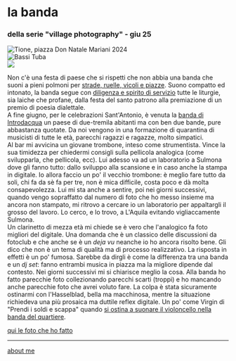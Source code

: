 # la banda  
### della serie "village photography" - giu 25  

![](https://i.postimg.cc/s2sQQtcZ/temp-Imaget3wgrx.avif "Tione, piazza Don Natale Mariani 2024")  
![](https://i.postimg.cc/vZHRV6Ns/20230820-110025.jpg "Bassi Tuba")   
![](https://i.postimg.cc/6pHkL5kG/2023-08-20-02-17-49.jpg "")  

Non c'è una festa di paese che si rispetti che non abbia una banda che suoni a pieni polmoni per [strade, ruelle, vicoli e piazze](https://youtu.be/HNtNyz25Cbs?feature=shared).  Suono compatto ed intonato, la banda segue con [diligenza e spirito di servizio](https://youtu.be/bhCc3lfvxbw?feature=shared) tutte le liturgie, sia laiche che profane, dalla festa del santo patrono alla premiazione di un premio di poesia dialettale.  
A fine giugno, per le celebrazioni Sant'Antonio, è venuta la [banda di Introdacqua](https://www.flickr.com/gp/cacioman/c87z94905H) un paese di due-tremila abitanti ma con ben due bande, pure abbastanza quotate. Da noi vengono in una formazione di quarantina di musicisti di tutte le età, parecchi ragazzi e ragazze, molto simpatici.   
Al bar mi avvicina un giovane trombone, inteso come strumentista. Vince la sua timidezza per chiedermi consigli sulla pellicola analogica (come svilupparla, che pellicola, ecc). Lui adesso va ad un laboratorio a Sulmona dove gli fanno tutto: dallo sviluppo alla scansione e in caso anche la stampa in digitale. Io allora faccio un po' il vecchio trombone: è meglio fare tutto da soli, chi fa da sè fa per tre, non è mica difficile, costa poco e dà molta consapevolezza. Lui mi sta anche a sentire, poi nei giorni successivi, quando vengo sopraffatto dal numero di foto che ho messo insieme ma ancora non stampato, mi ritrovo a cercare io un laboratorio per appaltargli il grosso del lavoro. Lo cerco, e lo trovo, a L'Aquila evitando vigliaccamente Sulmona.  
Un clarinetto di mezza età mi chiede se è vero che l'analogico fa foto migliori del digitale. Una domanda che è un classico delle discussioni da fotoclub e che anche se è un *deja vu* neanche io ho ancora risolto bene. Gli dico che non è un tema di qualità ma di processo realizzativo. La risposta in effetti è un po' fumosa. Sarebbe da dirgli è come la differenza tra una banda e un *dj set*: fanno entrambi musica in piazza ma la migliore dipende dal contesto. Nei giorni successivi mi si chiarisce meglio la cosa. Alla banda ho fatto parecchie foto collezionando parecchi scarti (troppi) e ho mancando anche parecchie foto che avrei voluto fare. La colpa è stata sicuramente ostinarmi con l'Hasselblad, bella ma macchinosa, mentre la situazione richiedeva una più prosaica ma duttile reflex digitale. Un po' come Virgin di "Prendi i soldi e scappa" quando [si ostina a suonare il violoncello nella banda del quartiere](https://youtu.be/QNGBvW36Nt8?feature=shared&t=72). 
  
[qui le foto che ho fatto](https://www.flickr.com/gp/cacioman/c87z94905H) 

---  
[about me](https://about.me/cacioman) 
